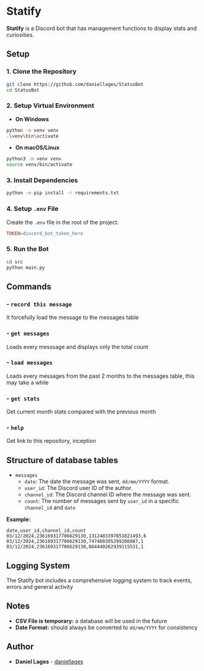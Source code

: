 # Statify

**Statify** is a Discord bot that has management functions to display stats and curiosities.

## Setup

### 1. Clone the Repository
```bash
git clone https://github.com/daniellages/StatusBot
cd StatusBot
```

### 2. Setup Virtual Environment

- **On Windows**
```bash
python -m venv venv
.\venv\bin\activate
```

- **On macOS/Linux**
```bash
python3 -m venv venv
source venv/bin/activate
```

### 3. Install Dependencies
```bash
python -m pip install -r requirements.txt
```

### 4. Setup `.env` File
Create the `.env` file in the root of the project.
```makefile
TOKEN=discord_bot_token_here
```

### 5. Run the Bot
```bash
cd src
python main.py
```

## Commands

### - `record this message`
It forcefully load the message to the messages table

### - `get messages`
Loads every messsage and displays only the total count

### - `load messages`
Loads every messages from the past 2 months to the messages table, this may take a while

### - `get stats`
Get current month stats compared with the previous month

### - `help`
Get link to this repository, inception

## Structure of database tables
- `messages`
    - `date`: The date the message was sent, `dd/mm/YYYY` format.
    - `user_id`: The Discord user ID of the author.
    - `channel_id`: The Discord channel ID where the message was sent.
    - `count`: The number of messages sent by `user_id` in a specific `channel_id` and `date`

**Example:**
```csv
date,user_id,channel_id,count
03/12/2024,236169317706629130,1312483397851021493,6
03/12/2024,236169317706629130,747480205299286087,1
03/12/2024,236169317706629130,864440262939115531,1
```

## Logging System
The Statify bot includes a comprehensive logging system to track events, errors and general activity

## Notes
- **CSV File is temporary:** a database will be used in the future
- **Date Format:** should always be converted to `dd/mm/YYYY` for consistency

## Author

* **Daniel Lages** - [daniellages](https://github.com/daniellages)